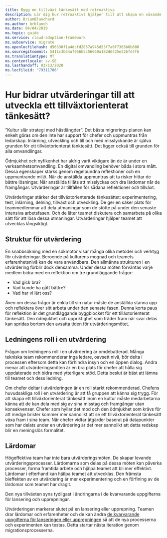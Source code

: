 ```yaml
---
title: Bygg en tillväxt tänkesätt med retroaktiva
description: Lär dig hur retroaktivt hjälper till att skapa en växande tänkesätt och ge teamna möjlighet att skapa en hållbar tillväxt.
author: BrianBlanchard
ms.author: brblanch
ms.date: 04/04/2019
ms.topic: guide
ms.service: cloud-adoption-framework
ms.subservice: migrate
ms.openlocfilehash: d56330f1a4dcfd2057a945d53f7a0f7365b0b600
ms.sourcegitcommit: 5411c3b64af966b5c56669a182d6425e226fd4f6
ms.translationtype: MT
ms.contentlocale: sv-SE
ms.lasthandoff: 03/13/2020
ms.locfileid: "79311786"
---
```

<!-- markdownlint-disable MD026 -->

# <a name="how-do-retrospectives-help-build-a-growth-mindset"></a>Hur bidrar utvärderingar till att utveckla ett tillväxtorienterat tänkesätt?

”Kultur slår strategi med hästlängder”. Det bästa migrerings planen kan enkelt göras om den inte har support för chefer och uppmuntras från ledarskap. Inlärning, utveckling och till och med misslyckande är själva grunden för ett tillväxtorienterat tänktesätt. Det ligger också till grunden för alla omvandlingar.

Ödmjukhet och nyfikenhet har aldrig varit viktigare än de är under en verksamhetsomvandling. En digital omvandling behöver båda i stora mått. Dessa egenskaper stärks genom regelbundna reflektioner och en uppmuntrande miljö. När de anställda uppmuntras att ta risker hittar de bättre lösningar. När anställda tillåts att misslyckas och dra lärdomar når de framgångar. Utvärderingar är tillfällen för sådana reflektioner och tillväxt.

Utvärderingar stärker det tillväxtorienterade tänkesättet: experimentering, test, inlärning, delning, tillväxt och utveckling. De ger en säker plats för teammedlemmar att dela utmaningar som de stötte på under den senaste intensiva arbetsfasen. Och de låter teamet diskutera och samarbeta på olika sätt för att lösa dessa utmaningar. Utvärderingar hjälper teamet att utvecklas långsiktigt.

## <a name="retrospective-structure"></a>Struktur för utvärdering

En snabbsökning med en sökmotor visar många olika metoder och verktyg för utvärderingar. Beroende på kulturens mognad och teamets erfarenhetsnivå kan de vara användbara. Den allmänna strukturen i en utvärdering förblir dock densamma. Under dessa möten förväntas varje medlem bidra med en reflektion om tre grundläggande frågor:

- Vad gick bra?
- Vad kunde ha gått bättre?
- Vad har vi lärt oss?

Även om dessa frågor är enkla till sin natur måste de anställda stanna upp och reflektera över sitt arbeta under den senaste fasen. Denna korta paus för reflektion är det grundläggande byggblocket för ett tilläxtorienterat tänkesätt. Den ödmjukhet och uppriktighet som träder fram när svar delas kan spridas bortom den avsatta tiden för utvärderingsmötet.

## <a name="leaderships-role-in-a-retrospective"></a>Ledningens roll i en utvärdering

Frågan om ledningens roll i en utvärdering är omdebatterad. Många tekniska team rekommenderar inga ledare, oavsett nivå, bör delta i processen eftersom detta kan förhindra insyn och en öppen dialog. Andra menar att utvärderingsmöten är en bra plats för chefer att hålla sig uppdaterade och bidra med ytterligare stöd. Detta beslut är bäst att lämna till teamet och dess ledning.

Om chefer deltar i utvärderingen är en roll starkt rekommenderad. Chefens huvudsakliga roll i en utvärdering är att få gruppen att känna sig trygg. För att skapa ett tillväxtorienterat tänkesätt inom en kultur måste medarbetarna känna att de kan dela med sig av sina misstag och framgångar utan konsekvenser. Chefer som hyllar det mod och den ödmjukhet som krävs för att medge brister kommer mer sannolikt att se ett tillväxtorienterat tänkesätt växa fram i sina team. När chefer vidtar åtgärder baserat på datapunkter som har delats under en utvärdering är det mer sannolikt att detta redskap blir en meningslös formalitet.

## <a name="lessons-learned"></a>Lärdomar

Högeffektiva team har inte bara utvärderingsmöten. De skapar levande utvärderingsprocesser. Lärdomarna som delas på dessa möten kan påverka processer, forma framtida arbete och hjälpa teamet att bli mer effektivt. Lärdomar i efterhand kan hjälpa teamet att utvecklas. Den främsta bieffekten av en utvärdering är mer experimentering och en förfining av de lärdomar som teamet har dragit.

Den nya tillväxten syns tydligast i ändringarna i de kvarvarande uppgifterna för lansering och upprepningar.

Utvärderingen markerar slutet på en lansering eller upprepning. Teamen drar lärdomar och erfarenheter och de kan ändra [de kvarvarande uppgifterna för lanseringen eller upprepningen](../assess/release-iteration-backlog.md) så att de nya processerna och experimenten kan testas. Detta startar nästa iteration genom migrationsprocesserna.
